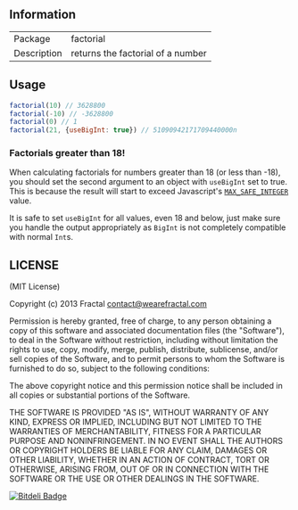 ## Information

<table>
<tr> 
<td>Package</td><td>factorial</td>
</tr>
<tr>
<td>Description</td>
<td>returns the factorial of a number</td>
</tr>
</table>

## Usage

```javascript
factorial(10) // 3628800
factorial(-10) // -3628800
factorial(0) // 1
factorial(21, {useBigInt: true}) // 51090942171709440000n
```

### Factorials greater than 18!
When calculating factorials for numbers greater than 18 (or less than -18), you should set the second argument to an object with `useBigInt` set to true. This is because the result will start to exceed Javascript's [`MAX_SAFE_INTEGER`](https://developer.mozilla.org/en-US/docs/Web/JavaScript/Reference/Global_Objects/Number/MAX_SAFE_INTEGER) value.

It is safe to set `useBigInt` for all values, even 18 and below, just make sure you handle the output appropriately as `BigInt` is not completely compatible with normal `Int`s.

## LICENSE

(MIT License)

Copyright (c) 2013 Fractal <contact@wearefractal.com>

Permission is hereby granted, free of charge, to any person obtaining
a copy of this software and associated documentation files (the
"Software"), to deal in the Software without restriction, including
without limitation the rights to use, copy, modify, merge, publish,
distribute, sublicense, and/or sell copies of the Software, and to
permit persons to whom the Software is furnished to do so, subject to
the following conditions:

The above copyright notice and this permission notice shall be
included in all copies or substantial portions of the Software.

THE SOFTWARE IS PROVIDED "AS IS", WITHOUT WARRANTY OF ANY KIND,
EXPRESS OR IMPLIED, INCLUDING BUT NOT LIMITED TO THE WARRANTIES OF
MERCHANTABILITY, FITNESS FOR A PARTICULAR PURPOSE AND
NONINFRINGEMENT. IN NO EVENT SHALL THE AUTHORS OR COPYRIGHT HOLDERS BE
LIABLE FOR ANY CLAIM, DAMAGES OR OTHER LIABILITY, WHETHER IN AN ACTION
OF CONTRACT, TORT OR OTHERWISE, ARISING FROM, OUT OF OR IN CONNECTION
WITH THE SOFTWARE OR THE USE OR OTHER DEALINGS IN THE SOFTWARE.


[![Bitdeli Badge](https://d2weczhvl823v0.cloudfront.net/wearefractal/factorial/trend.png)](https://bitdeli.com/free "Bitdeli Badge")

